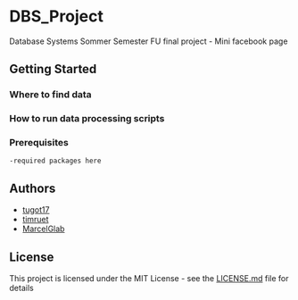 # DBS_Project

Database Systems Sommer Semester FU final project - Mini facebook page 

## Getting Started

### Where to find data

### How to run data processing scripts



### Prerequisites
```
-required packages here
```


## Authors

* [tugot17](https://github.com/tugot17)
* [timruet](https://github.com/timruet)
* [MarcelGlab](https://github.com/MarcelGlab)


## License

This project is licensed under the MIT License - see the [LICENSE.md](LICENSE.md) file for details
